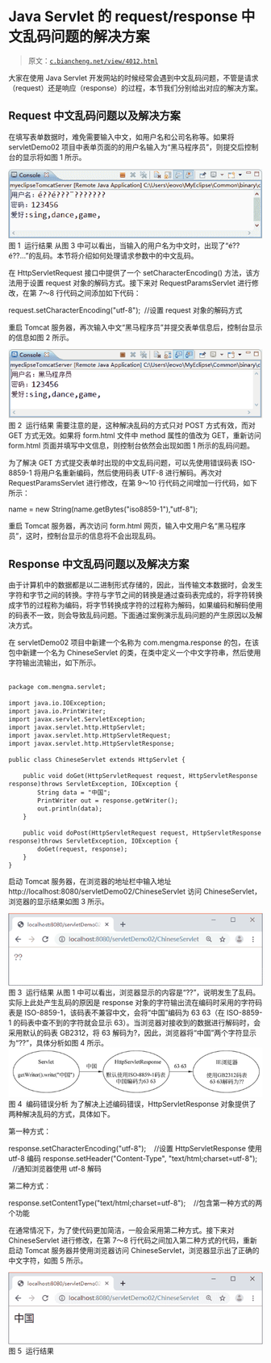 # Java Servlet 的 request/response 中文乱码问题的解决方案

> 原文：[`c.biancheng.net/view/4012.html`](http://c.biancheng.net/view/4012.html)

大家在使用 Java Servlet 开发网站的时候经常会遇到中文乱码问题，不管是请求（request）还是响应（response）的过程，本节我们分别给出对应的解决方案。

## Request 中文乱码问题以及解决方案

在填写表单数据时，难免需要输入中文，如用户名和公司名称等。如果将 servletDemo02 项目中表单页面的的用户名输入为“黑马程序员”，则提交后控制台的显示将如图 1 所示。

![运行结果](img/60ca2cb9cf79946e9563fb2059b60268.png)
图 1  运行结果
从图 3 中可以看出，当输入的用户名为中文时，出现了“é??é??...”的乱码。本节将介绍如何处理请求参数中的中文乱码。

在 HttpServletRequest 接口中提供了一个 setCharacterEncoding() 方法，该方法用于设置 request 对象的解码方式。接下来对 RequestParamsServlet 进行修改，在第 7～8 行代码之间添加如下代码：

request.setCharacterEncoding("utf-8");  //设置 request 对象的解码方式

重启 Tomcat 服务器，再次输入中文“黑马程序员”并提交表单信息后，控制台显示的信息如图 2 所示。

![运行结果](img/d219d30545a355b35331cb564e0d8d76.png)
图 2  运行结果
需要注意的是，这种解决乱码的方式只对 POST 方式有效，而对 GET 方式无效。如果将 form.html 文件中 method 属性的值改为 GET，重新访问 form.html 页面并填写中文信息，则控制台依然会出现如图 1 所示的乱码问题。

为了解决 GET 方式提交表单时出现的中文乱码问题，可以先使用错误码表 ISO-8859-1 将用户名重新编码，然后使用码表 UTF-8 进行解码。再次对 RequestParamsServlet 进行修改，在第 9～10 行代码之间增加一行代码，如下所示：

name = new String(name.getBytes("iso8859-1"),"utf-8");

重启 Tomcat 服务器，再次访问 form.html 网页，输入中文用户名“黑马程序员”，这时，控制台显示的信息将不会出现乱码。

## Response 中文乱码问题以及解决方案

由于计算机中的数据都是以二进制形式存储的，因此，当传输文本数据时，会发生字符和字节之间的转换。字符与字节之间的转换是通过查码表完成的，将字符转换成字节的过程称为编码，将字节转换成字符的过程称为解码，如果编码和解码使用的码表不一致，则会导致乱码问题。下面通过案例演示乱码问题的产生原因以及解决方式。

在 servletDemo02 项目中新建一个名称为 com.mengma.response 的包，在该包中新建一个名为 ChineseServlet 的类，在类中定义一个中文字符串，然后使用字符输出流输出，如下所示。

```

package com.mengma.servlet;

import java.io.IOException;
import java.io.PrintWriter;
import javax.servlet.ServletException;
import javax.servlet.http.HttpServlet;
import javax.servlet.http.HttpServletRequest;
import javax.servlet.http.HttpServletResponse;

public class ChineseServlet extends HttpServlet {

    public void doGet(HttpServletRequest request, HttpServletResponse response)throws ServletException, IOException {
        String data = "中国";
        PrintWriter out = response.getWriter();
        out.println(data);
    }

    public void doPost(HttpServletRequest request, HttpServletResponse response)throws ServletException, IOException {
        doGet(request, response);
    }
}
```

启动 Tomcat 服务器，在浏览器的地址栏中输入地址 http://localhost:8080/servletDemo02/ChineseServlet 访问 ChineseServlet，浏览器的显示结果如图 3 所示。

![运行结果](img/e1b0344e99aa27639fcb8014c7953ff5.png)
图 3  运行结果
从图 1 中可以看出，浏览器显示的内容是“??”，说明发生了乱码。实际上此处产生乱码的原因是 response 对象的字符输出流在编码时采用的字符码表是 ISO-8859-1，该码表不兼容中文，会将“中国”编码为 63 63（在 ISO-8859-1 的码表中查不到的字符就会显示 63）。当浏览器对接收到的数据进行解码时，会采用默认的码表 GB2312，将 63 解码为?，因此，浏览器将“中国”两个字符显示为“??”，具体分析如图 4 所示。![编码错误分析](img/0761ec1759327cfc3790a2b8b6fe3a06.png)
图 4  编码错误分析
为了解决上述编码错误，HttpServletResponse 对象提供了两种解决乱码的方式，具体如下。

第一种方式：

response.setCharacterEncoding("utf-8");    //设置 HttpServletResponse 使用 utf-8 编码
response.setHeader("Content-Type", "text/html;charset=utf-8");    //通知浏览器使用 utf-8 解码

第二种方式：

response.setContentType("text/html;charset=utf-8");    //包含第一种方式的两个功能

在通常情况下，为了使代码更加简洁，一般会采用第二种方式。接下来对 ChineseServlet 进行修改，在第 7～8 行代码之间加入第二种方式的代码，重新启动 Tomcat 服务器并使用浏览器访问 ChineseServlet，浏览器显示出了正确的中文字符，如图 5 所示。

![运行结果](img/8f28a8bef328661d90343e8fc9fdae03.png)
图 5  运行结果